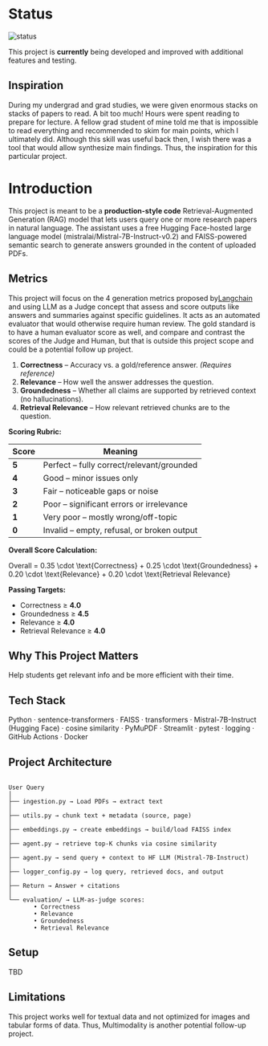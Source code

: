 # Status

![status](https://img.shields.io/badge/status-actively--developed-yellowgreen)

This project is **currently** being developed and improved with additional features and testing.

## Inspiration

During my undergrad and grad studies, we were given enormous stacks on stacks of papers to read. A bit too much! Hours were spent reading to prepare for lecture. A fellow grad student of mine told me that is impossible to read everything and recommended to skim for main points, which I ultimately did. Although this skill was useful back then, I wish there was a tool that would allow synthesize main findings. Thus, the inspiration for this particular project. 

# Introduction

This project is meant to be a **production-style code** Retrieval-Augmented Generation (RAG) model that lets users query one or more research papers in natural language. The assistant uses a free Hugging Face-hosted large language model (mistralai/Mistral-7B-Instruct-v0.2) and FAISS-powered semantic search to generate answers grounded in the content of uploaded PDFs.

## Metrics

This project will focus on the 4 generation metrics proposed by[Langchain](https://docs.smith.langchain.com/evaluation/tutorials/rag) and using LLM as a Judge concept that assess and score outputs like answers and summaries against specific guidelines. It acts as an automated evaluator that would otherwise require human review. The gold standard is to have a human evaluator score as well, and compare and contrast the scores of the Judge and Human, but that is outside this project scope and could be a potential follow up project.

1. **Correctness** – Accuracy vs. a gold/reference answer. *(Requires reference)*
2. **Relevance** – How well the answer addresses the question.
3. **Groundedness** – Whether all claims are supported by retrieved context (no hallucinations).
4. **Retrieval Relevance** – How relevant retrieved chunks are to the question.

**Scoring Rubric:**

| Score | Meaning |
|-------|---------|
| **5** | Perfect – fully correct/relevant/grounded |
| **4** | Good – minor issues only |
| **3** | Fair – noticeable gaps or noise |
| **2** | Poor – significant errors or irrelevance |
| **1** | Very poor – mostly wrong/off-topic |
| **0** | Invalid – empty, refusal, or broken output |

**Overall Score Calculation:**

Overall = 0.35 \cdot \text{Correctness} + 0.25 \cdot \text{Groundedness} + 0.20 \cdot \text{Relevance} + 0.20 \cdot \text{Retrieval Relevance}


**Passing Targets:**
- Correctness ≥ **4.0**
- Groundedness ≥ **4.5**
- Relevance ≥ **4.0**
- Retrieval Relevance ≥ **4.0**

## Why This Project Matters

Help students get relevant info and be more efficient with their time.

## Tech Stack

Python · sentence-transformers · FAISS · transformers · Mistral-7B-Instruct (Hugging Face) · cosine similarity · PyMuPDF · Streamlit · pytest · logging · GitHub Actions · Docker
## Project Architecture

```text

User Query
│
├── ingestion.py → Load PDFs → extract text
│
├── utils.py → chunk text + metadata (source, page)
│
├── embeddings.py → create embeddings → build/load FAISS index
│
├── agent.py → retrieve top-K chunks via cosine similarity
│
├── agent.py → send query + context to HF LLM (Mistral-7B-Instruct)
│
├── logger_config.py → log query, retrieved docs, and output
│
├── Return → Answer + citations
│
└── evaluation/ → LLM-as-judge scores:
       • Correctness
       • Relevance
       • Groundedness
       • Retrieval Relevance

```

## Setup
TBD

## Limitations
This project works well for textual data and not optimized for images and tabular forms of data. Thus, Multimodality is another potential follow-up project. 